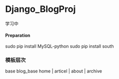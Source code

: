 # Django_BlogProj

学习中

#### Preparation
sudo pip install MySQL-python
sudo pip install south



### 模板层次
base
blog_base
home | articel | about | archive


